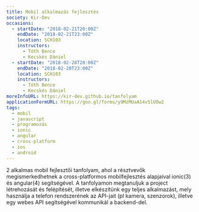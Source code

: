 ```yaml
---
title: Mobil alkalmazás fejlesztés
society: Kir-Dev
occasions:
  - startDate: "2018-02-21T20:00Z"
    endDate: "2018-02-21T23:00Z"
    location: SCH103
    instructors:
      - Tóth Bence
      - Kecskés Dániel
  - startDate: "2018-02-28T20:00Z"
    endDate: "2018-02-28T23:00Z"
    location: SCH103
    instructors:
      - Tóth Bence
      - Kecskés Dániel
moreInfoURL: https://kir-dev.github.io/tanfolyam
applicationFormURL: https://goo.gl/forms/y9MzMUaA14v5lUOw2
tags:
  - mobil
  - javascript
  - programozás
  - ionic
  - angular
  - cross-platform
  - ios
  - android
---
```


2 alkalmas mobil fejlesztői tanfolyam, ahol a résztvevők megismerkedhetnek a cross-platformos mobilfejlesztés alapjaival ionic(3) és angular(4) segítségével. A tanfolyamon megtanuljuk a project létrehozását és felépítését, illetve elkészítünk egy teljes alkalmazást, mely használja a telefon rendszerének az API-jait (pl kamera, szenzorok), illetve egy webes API segítségével kommunikál a backend-del.
